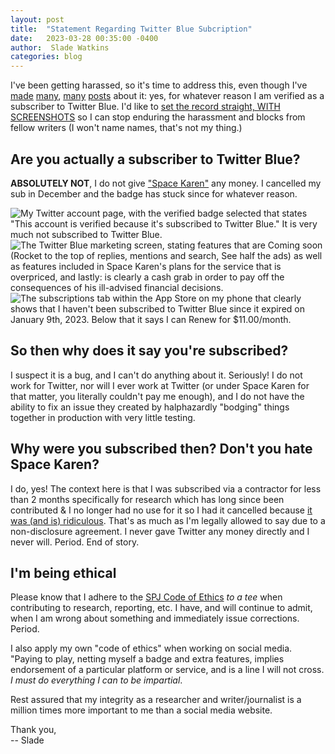 ```yaml
---
layout: post
title:  "Statement Regarding Twitter Blue Subcription"
date:   2023-03-28 00:35:00 -0400
author:  Slade Watkins
categories: blog
---
```


I've been getting harassed, so it's time to address this, even though I've [made](https://twitter.com/sladewatkins/status/1628929140924592130) [many](https://twitter.com/sladewatkins/status/1639107780299616256), [many](https://twitter.com/sladewatkins/status/1639346961764478976) [posts](https://twitter.com/sladewatkins/status/1640463096119693312) about it: yes, for whatever reason I am verified as a subscriber to Twitter Blue. I'd like to [set the record straight, WITH SCREENSHOTS](https://twitter.com/sladewatkins/status/1640565300503379971) so I can stop enduring the harassment and blocks from fellow writers (I won't name names, that's not my thing.) 

## Are you actually a subscriber to Twitter Blue?
**ABSOLUTELY NOT**, I do not give ["Space Karen"](https://www.sladewatkins.com/blog/the-twitter-saga-episode-uh-i-have-lost-count/) any money. I cancelled my sub in December and the badge has stuck since for whatever reason.

![My Twitter account page, with the verified badge selected that states "This account is verified because it's subscribed to Twitter Blue." It is very much not subscribed to Twitter Blue.](https://res.cloudinary.com/sladericewatkins/image/upload/c_scale,w_317/v1682743903/blog_attachments/TcKF2PS_nkwkue.png)  
![The Twitter Blue marketing screen, stating features that are Coming soon (Rocket to the top of replies, mentions and search, See half the ads) as well as features included in Space Karen's plans for the service that is overpriced, and lastly: is clearly a cash grab in order to pay off the consequences of his ill-advised financial decisions.](https://res.cloudinary.com/sladericewatkins/image/upload/c_scale,w_320/v1682743894/blog_attachments/TTrCgWK_rg6l6v.png)  
![The subscriptions tab within the App Store on my phone that clearly shows that I haven't been subscribed to Twitter Blue since it expired on January 9th, 2023. Below that it says I can Renew for $11.00/month.](https://res.cloudinary.com/sladericewatkins/image/upload/c_scale,w_302/v1682743884/blog_attachments/xPGLtay_mlsgcu.jpg)  

## So then why does it say you're subscribed?
I suspect it is a bug, and I can't do anything about it. Seriously! I do not work for Twitter, nor will I ever work at Twitter (or under Space Karen for that matter, you literally couldn't pay me enough), and I do not have the ability to fix an issue they created by halphazardly "bodging" things together in production with very little testing.

## Why were you subscribed then? Don't you hate Space Karen?
I do, yes! The context here is that I was subscribed via a contractor for less than 2 months specifically for research which has long since been contributed & I no longer had no use for it so I had it cancelled because [it was (and is) ridiculous](https://twitter.com/sladewatkins/status/1600694737727500288). That's as much as I'm legally allowed to say due to a non-disclosure agreement. I never gave Twitter any money directly and I never will. Period. End of story.

## I'm being ethical
Please know that I adhere to the [SPJ Code of Ethics](https://www.spj.org/pdf/spj-code-of-ethics.pdf) *to a tee* when contributing to research, reporting, etc. I have, and will continue to admit, when I am wrong about something and immediately issue corrections. Period.

I also apply my own "code of ethics" when working on social media. "Paying to play, netting myself a badge and extra features, implies endorsement of a particular platform or service, and is a line I will not cross. *I must do everything I can to be impartial*. 

Rest assured that my integrity as a researcher and writer/journalist is a million times more important to me than a social media website.

Thank you,  
-- Slade
